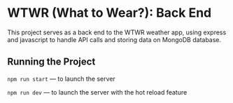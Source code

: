 # WTWR (What to Wear?): Back End

This project serves as a back end to the WTWR weather app, using express and javascript to handle API calls and storing data on MongoDB database.

## Running the Project

`npm run start` — to launch the server

`npm run dev` — to launch the server with the hot reload feature
